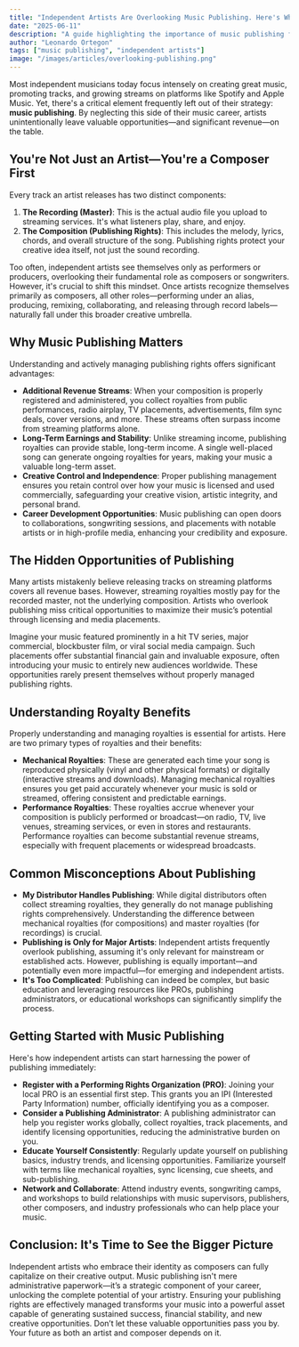 ```yaml
---
title: "Independent Artists Are Overlooking Music Publishing. Here's Why That's a Mistake"
date: "2025-06-11"
description: "A guide highlighting the importance of music publishing for independent artists, explaining why viewing themselves as composers first unlocks essential revenue streams and greater career success."
author: "Leonardo Ortegon"
tags: ["music publishing", "independent artists"]
image: "/images/articles/overlooking-publishing.png"
---
```


Most independent musicians today focus intensely on creating great music, promoting tracks, and growing streams on platforms like Spotify and Apple Music. Yet, there's a critical element frequently left out of their strategy: **music publishing**. By neglecting this side of their music career, artists unintentionally leave valuable opportunities—and significant revenue—on the table.

## You're Not Just an Artist—You're a Composer First

Every track an artist releases has two distinct components:

1. **The Recording (Master)**: This is the actual audio file you upload to streaming services. It's what listeners play, share, and enjoy.
2. **The Composition (Publishing Rights)**: This includes the melody, lyrics, chords, and overall structure of the song. Publishing rights protect your creative idea itself, not just the sound recording.

Too often, independent artists see themselves only as performers or producers, overlooking their fundamental role as composers or songwriters. However, it's crucial to shift this mindset. Once artists recognize themselves primarily as composers, all other roles—performing under an alias, producing, remixing, collaborating, and releasing through record labels—naturally fall under this broader creative umbrella.

## Why Music Publishing Matters

Understanding and actively managing publishing rights offers significant advantages:

- **Additional Revenue Streams**: When your composition is properly registered and administered, you collect royalties from public performances, radio airplay, TV placements, advertisements, film sync deals, cover versions, and more. These streams often surpass income from streaming platforms alone.
- **Long-Term Earnings and Stability**: Unlike streaming income, publishing royalties can provide stable, long-term income. A single well-placed song can generate ongoing royalties for years, making your music a valuable long-term asset.
- **Creative Control and Independence**: Proper publishing management ensures you retain control over how your music is licensed and used commercially, safeguarding your creative vision, artistic integrity, and personal brand.
- **Career Development Opportunities**: Music publishing can open doors to collaborations, songwriting sessions, and placements with notable artists or in high-profile media, enhancing your credibility and exposure.

## The Hidden Opportunities of Publishing

Many artists mistakenly believe releasing tracks on streaming platforms covers all revenue bases. However, streaming royalties mostly pay for the recorded master, not the underlying composition. Artists who overlook publishing miss critical opportunities to maximize their music’s potential through licensing and media placements.

Imagine your music featured prominently in a hit TV series, major commercial, blockbuster film, or viral social media campaign. Such placements offer substantial financial gain and invaluable exposure, often introducing your music to entirely new audiences worldwide. These opportunities rarely present themselves without properly managed publishing rights.

## Understanding Royalty Benefits

Properly understanding and managing royalties is essential for artists. Here are two primary types of royalties and their benefits:

- **Mechanical Royalties**: These are generated each time your song is reproduced physically (vinyl and other physical formats) or digitally (interactive streams and downloads). Managing mechanical royalties ensures you get paid accurately whenever your music is sold or streamed, offering consistent and predictable earnings.
- **Performance Royalties**: These royalties accrue whenever your composition is publicly performed or broadcast—on radio, TV, live venues, streaming services, or even in stores and restaurants. Performance royalties can become substantial revenue streams, especially with frequent placements or widespread broadcasts.

## Common Misconceptions About Publishing

- **My Distributor Handles Publishing**: While digital distributors often collect streaming royalties, they generally do not manage publishing rights comprehensively. Understanding the difference between mechanical royalties (for compositions) and master royalties (for recordings) is crucial.
- **Publishing is Only for Major Artists**: Independent artists frequently overlook publishing, assuming it's only relevant for mainstream or established acts. However, publishing is equally important—and potentially even more impactful—for emerging and independent artists.
- **It's Too Complicated**: Publishing can indeed be complex, but basic education and leveraging resources like PROs, publishing administrators, or educational workshops can significantly simplify the process.

## Getting Started with Music Publishing

Here's how independent artists can start harnessing the power of publishing immediately:

- **Register with a Performing Rights Organization (PRO)**: Joining your local PRO is an essential first step. This grants you an IPI (Interested Party Information) number, officially identifying you as a composer.
- **Consider a Publishing Administrator**: A publishing administrator can help you register works globally, collect royalties, track placements, and identify licensing opportunities, reducing the administrative burden on you.
- **Educate Yourself Consistently**: Regularly update yourself on publishing basics, industry trends, and licensing opportunities. Familiarize yourself with terms like mechanical royalties, sync licensing, cue sheets, and sub-publishing.
- **Network and Collaborate**: Attend industry events, songwriting camps, and workshops to build relationships with music supervisors, publishers, other composers, and industry professionals who can help place your music.

## Conclusion: It's Time to See the Bigger Picture

Independent artists who embrace their identity as composers can fully capitalize on their creative output. Music publishing isn't mere administrative paperwork—it’s a strategic component of your career, unlocking the complete potential of your artistry. Ensuring your publishing rights are effectively managed transforms your music into a powerful asset capable of generating sustained success, financial stability, and new creative opportunities. Don’t let these valuable opportunities pass you by. Your future as both an artist and composer depends on it.